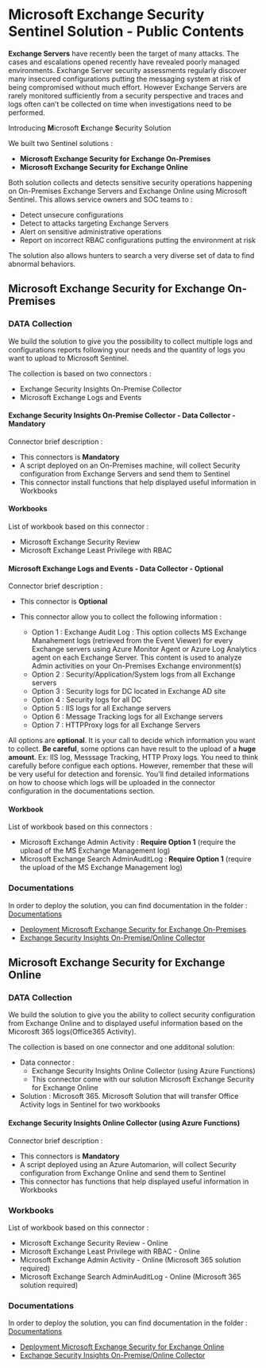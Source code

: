 # Microsoft Exchange Security Sentinel Solution - Public Contents

**Exchange Servers** have recently been the target of many attacks. The cases and escalations opened recently have revealed poorly managed environments. Exchange Server security assessments regularly discover many insecured configurations putting the messaging system at risk of being compromised without much effort. However Exchange Servers are rarely monitored sufficiently from a security perspective and traces and logs often can’t be collected on time when investigations need to be performed.

Introducing **M**icrosoft **E**xchange **S**ecurity Solution

We built two Sentinel solutions :

* **Microsoft Exchange Security for Exchange On-Premises**
* **Microsoft Exchange Security for Exchange Online**

Both solution collects and detects sensitive security operations happening on On-Premises Exchange Servers and Exchange Online using Microsoft Sentinel. This allows service owners and SOC teams to :

* Detect unsecure configurations
* Detect to attacks targeting Exchange Servers
* Alert on sensitive administrative operations
* Report on incorrect RBAC configurations putting the environment at risk

The solution also allows hunters to search a very diverse set of data to find abnormal behaviors.

## Microsoft Exchange Security for Exchange On-Premises

### DATA Collection

We build the solution to give you the possibility to collect multiple logs and configurations reports following your needs and the quantity of logs you want to upload to Microsoft Sentinel.

The collection is based on two connectors :

* Exchange Security Insights On-Premise Collector
* Microsoft Exchange Logs and Events

#### Exchange Security Insights On-Premise Collector - Data Collector - Mandatory

Connector  brief description :

* This connectors is **Mandatory**
* A script deployed on an On-Premises machine, will  collect Security configuration from Exchange Servers and send them to Sentinel
* This connector install functions that help displayed useful information in Workbooks

#### Workbooks

List of workbook based on this connector :

* Microsoft Exchange Security Review
* Microsoft Exchange Least Privilege with RBAC

#### Microsoft Exchange Logs and Events - Data Collector - Optional

Connector  brief description :

* This connector is **Optional**
* This connector allow you to collect the following information :

  * Option 1 : Exchange Audit Log : This option collects MS Exchange Manahement logs (retrieved from the Event Viewer) for every Exchange servers using Azure Monitor Agent or Azure Log Analytics agent on each Exchange Server. This content is used to analyze Admin activities on your On-Premises Exchange environment(s)
  * Option 2 : Security/Application/System logs from all Exchange servers
  * Option 3 : Security logs for DC located in Exchange AD site
  * Option 4 : Security logs for all DC
  * Option 5 : IIS logs for all Exchange servers
  * Option 6 : Message Tracking logs for all Exchange servers
  * Option 7 : HTTPProxy logs for all Exchange Servers

All options are **optional**. It is your call to decide which information you want to collect.
**Be careful**, some options can have result to the upload of a **huge amount**. Ex: IIS log, Messsage Tracking, HTTP Proxy logs. You need to think carefully before configue each options. However, remember that these will be very useful for detection and forensic. You'll find detailed informations on how to choose which logs will be uploaded in the connector configuration in the documentations section.

#### Workbook

List of workbook based on this connectors :

* Microsoft Exchange Admin Activity :  **Require Option 1** (require the upload of the MS Exchange Management log)
* Microsoft Exchange Search AdminAuditLog : **Require Option 1** (require the upload of the MS Exchange Management log)

### Documentations

In order to deploy the solution, you can find documentation in the folder : [Documentations](/Documentations/)

* [Deployment Microsoft Exchange Security for Exchange On-Premises](/Documentations/Deployment-MES-OnPremises.md)
* [Exchange Security Insights On-Premise/Online Collector](/Documentations/ESICollector.md)

## Microsoft Exchange Security for Exchange Online

### DATA Collection

We build the solution to give you the ability to collect security configuration from Exchange Online and to displayed useful information based on the Micorosft 365 logs(Office365 Activity).

The collection is based on one connector and one additonal solution:

* Data connector : 
  * Exchange Security Insights Online Collector (using Azure Functions)
  * This connector come with our solution Microsoft Exchange Security for Exchange Online
* Solution : Microsoft 365. Microsoft Solution that will transfer Office Activity logs in Sentinel for two workbooks

#### Exchange Security Insights Online Collector (using Azure Functions)

Connector  brief description :

* This connectors is **Mandatory**
* A script deployed using an Azure Automarion, will  collect Security configuration from Exchange Online and send them to Sentinel
* This connector has functions that help displayed useful information in Workbooks

### Workbooks

List of workbook based on this connector :

* Microsoft Exchange Security Review - Online
* Microsoft Exchange Least Privilege with RBAC - Online
* Microsoft Exchange Admin Activity - Online (Microsoft 365 solution required)
* Microsoft Exchange Search AdminAuditLog - Online (Microsoft 365 solution required)

### Documentations

In order to deploy the solution, you can find documentation in the folder : [Documentations](/Documentations/)

* [Deployment Microsoft Exchange Security for Exchange Online](/Documentations/Deployment-MES-Online.md)
* [Exchange Security Insights On-Premise/Online Collector](/Documentations/ESICollector.md)
